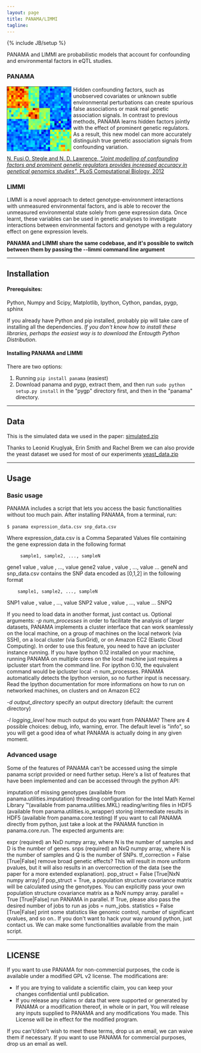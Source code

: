 ```yaml
---
layout: page
title: PANAMA/LIMMI
tagline: 
---
```

{% include JB/setup %}


PANAMA and LIMMI are probabilistic models that account for confounding and environmental factors in eQTL studies.

### PANAMA
<div style="float: left; margin-right:5px"><img src="assets/images/expr_cov.png" /></div> Hidden confounding factors, such as unobserved covariates or unknown subtle environmental perturbations can create spurious false associations or mask real genetic association signals. In contrast to previous methods, PANAMA learns hidden factors jointly with the effect of prominent genetic regulators. As a result, this new model can more accurately distinguish true genetic association signals from confounding variation.

[N. Fusi,O. Stegle and N. D. Lawrence, _"Joint modelling of confounding factors and prominent genetic regulators provides increased accuracy in genetical genomics studies"_, PLoS Computational Biology, 2012](http://www.ploscompbiol.org/article/info:doi/10.1371/journal.pcbi.1002330)


### LIMMI
LIMMI is a novel approach to detect genotype-environment interactions with unmeasured environmental
factors, and is able to recover the unmeasured environmental state solely from gene expression data.
Once learnt, these variables can be used in genetic analyses to investigate interactions between environmental factors and genotype with a regulatory effect on gene expression levels.

**PANAMA and LIMMI share the same codebase, and it's possible to switch between them by passing the --limmi command line argument**


* * *

## Installation

#### Prerequisites:
Python, Numpy and Scipy, Matplotlib, Ipython, Cython, pandas, pygp, sphinx

If you already have Python and pip installed, probably pip will take care of installing all the dependencies. *If you don't know how to install these libraries, perhaps the easiest way is to download the Entougth Python Distribution*. 

#### Installing PANAMA and LIMMI
There are two options:
1. Running `pip install panama` (easiest)
2. Download panama and pygp, extract them, and then run 
`sudo python setup.py install` in the "pygp" directory first, and then in the "panama" directory.

* * *

## Data

This is the simulated data we used in the paper:
[simulated.zip](http://ml.sheffield.ac.uk/qtl/panama/data/simulated.zip)

Thanks to Leonid Kruglyak, Erin Smith and Rachel Brem we can also provide the yeast dataset we used for most of our experiments
[yeast_data.zip](http://ml.sheffield.ac.uk/qtl/panama/data/yeast.zip)


* * *
## Usage 

### Basic usage
PANAMA includes a script that lets you access the basic functionalities without too much pain.
After installing PANAMA, from a terminal, run:

`$ panama expression_data.csv snp_data.csv`

Where expression_data.csv is a Comma Separated Values file containing the gene expression data in the following format

         sample1, sample2, ..., sampleN
  gene1  value ,  value , ...,  value
  gene2  value ,  value , ...,  value
  ...
  geneN
and snp_data.csv contains the SNP data encoded as [0,1,2] in the following format

        sample1, sample2, ..., sampleN
  SNP1  value ,  value , ...,  value
  SNP2  value ,  value , ...,  value
  ...
  SNPQ

If you need to load data in another format, just contact us.
Optional arguments: 
_-p num_processes_
in order to facilitate the analysis of larger datasets, PANAMA implements a cluster interface that can work seamlessly on the local machine, on a group of machines on the local network (via SSH), on a local cluster (via SunGrid), or on Amazon EC2 (Elastic Cloud Computing). In order to use this feature, you need to have an ipcluster instance running. If you have Ipython 0.12 installed on your machine, running PANAMA on multiple cores on the local machine just requires a ipcluster start from the command line.
For ipython 0.10, the equivalent command would be ipcluster local -n num_processes. PANAMA automatically detects the Ipython version, so no further input is necessary. Read the Ipython documentation for more informations on how to run on networked machines, on clusters and on Amazon EC2

_-d output_directory_
specify an output directory (default: the current directory)

_-l logging_level_
how much output do you want from PANAMA? There are 4 possible choices: debug, info, warning, error. The default level is "info", so you will get a good idea of what PANAMA is actually doing in any given moment.



### Advanced usage
Some of the features of PANAMA can't be accessed using the simple panama script provided or need further setup. Here's a list of features that have been implemented and can be accessed through the python API:

imputation of missing genotypes (available from panama.utilities.imputation)
threading configuration for the Intel Math Kernel Library ™(available from panama.utilities.MKL)
reading/writing files in HDF5 (available from panama.utilities.io_wrapper)
storing intermediate results in HDF5 (available from panama.core.testing)
If you want to call PANAMA directly from python, just take a look at the PANAMA function in panama.core.run. The expected arguments are:

expr (required) an NxD numpy array, where N is the number of samples and D is the number of genes.
snps (required) an NxQ numpy array, where N is the number of samples and Q is the number of SNPs.
tf_correction = False [True|False] remove broad genetic effects? This will result in more uniform pvalues, but it will also results in an overcorrection of the data (see the paper for a more extended explanation).
pop_struct = False [True|NxN numpy array] if pop_struct = True, a population structure covariance matrix will be calculated using the genotypes. You can explicitly pass your own population structure covariance matrix as a NxN numpy array.
parallel = True [True|False] run PANAMA in parallel. If True, please also pass the desired number of jobs to run as jobs = num_jobs.
statistics = False [True|False] print some statistics like genomic control, number of significant qvalues, and so on..
If you don't want to hack your way around python, just contact us. We can make some functionalities available from the main script.

* * *
## LICENSE

If you want to use PANAMA for non-commercial purposes, the code is available under a modified GPL v2 license. The modifications are:

* If you are trying to validate a scientific claim, you can keep your changes confidential until publication.
* If you release any claims or data that were supported or generated by PANAMA or a modification thereof, in whole or in part, You will release any inputs supplied to PANAMA and any modifications You made. This License will be in effect for the modified program.

If you can't/don't wish to meet these terms, drop us an email, we can waive them if necessary.
If you want to use PANAMA for commercial purposes, drop us an email as well.
